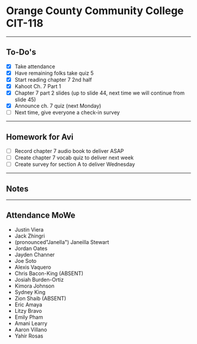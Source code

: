 # Orange County Community College CIT-118

---

## To-Do's

- [x] Take attendance
- [x] Have remaining folks take quiz 5
- [x] Start reading chapter 7 2nd half
- [x] Kahoot Ch. 7 Part 1
- [x] Chapter 7 part 2 slides (up to slide 44, next time we will continue from slide 45)
- [x] Announce ch. 7 quiz (next Monday)
- [ ] Next time, give everyone a check-in survey

---

## Homework for Avi

- [ ] Record chapter 7 audio book to deliver ASAP
- [ ] Create chapter 7 vocab quiz to deliver next week
- [ ] Create survey for section A to deliver Wednesday

---

## Notes

---

## Attendance MoWe

- Justin Viera
- Jack Zhingri
- (pronounced"Janella") Janeilla Stewart
- Jordan Oates
- Jayden Channer
- Joe Soto
- Alexis Vaquero
- Chris Bacon-King (ABSENT)
- Josiah Burden-Ortiz
- Kimora Johnson
- Sydney King
- Zion Shaib (ABSENT)
- Eric Amaya
- Litzy Bravo
- Emily Pham
- Amani Learry
- Aaron Villano
- Yahir Rosas

